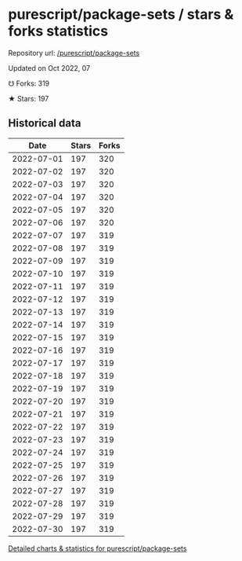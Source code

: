 # purescript/package-sets / stars & forks statistics

Repository url: [/purescript/package-sets](https://github.com/purescript/package-sets)

Updated on Oct 2022, 07

☋ Forks: 319

★ Stars: 197

## Historical data
| Date | Stars | Forks |
|------|-------|-------|
| 2022-07-01 | 197 | 320 | 
| 2022-07-02 | 197 | 320 | 
| 2022-07-03 | 197 | 320 | 
| 2022-07-04 | 197 | 320 | 
| 2022-07-05 | 197 | 320 | 
| 2022-07-06 | 197 | 320 | 
| 2022-07-07 | 197 | 319 | 
| 2022-07-08 | 197 | 319 | 
| 2022-07-09 | 197 | 319 | 
| 2022-07-10 | 197 | 319 | 
| 2022-07-11 | 197 | 319 | 
| 2022-07-12 | 197 | 319 | 
| 2022-07-13 | 197 | 319 | 
| 2022-07-14 | 197 | 319 | 
| 2022-07-15 | 197 | 319 | 
| 2022-07-16 | 197 | 319 | 
| 2022-07-17 | 197 | 319 | 
| 2022-07-18 | 197 | 319 | 
| 2022-07-19 | 197 | 319 | 
| 2022-07-20 | 197 | 319 | 
| 2022-07-21 | 197 | 319 | 
| 2022-07-22 | 197 | 319 | 
| 2022-07-23 | 197 | 319 | 
| 2022-07-24 | 197 | 319 | 
| 2022-07-25 | 197 | 319 | 
| 2022-07-26 | 197 | 319 | 
| 2022-07-27 | 197 | 319 | 
| 2022-07-28 | 197 | 319 | 
| 2022-07-29 | 197 | 319 | 
| 2022-07-30 | 197 | 319 | 


[Detailed charts & statistics for purescript/package-sets](https://reviewgithub.com/rep/purescript/package-sets)
